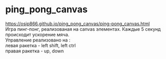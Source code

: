 # ping_pong_canvas
https://osip866.github.io/ping_pong_canvas/ping-pong_canvas.html  
Игра пинг-понг, реализованая на canvas элементах. Каждые 5 секунд происходит ускорение мяча.  
Управление реализовано на :  
левая ракетка - left shift, left ctrl  
правая ракетка - up, down  
